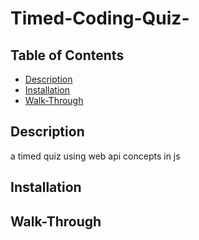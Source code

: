 # Timed-Coding-Quiz-


## Table of Contents
- [Description](#description)
- [Installation](#installation)
- [Walk-Through](#Walk-Through)


## Description
a timed quiz using web api concepts in js 

## Installation

## Walk-Through

